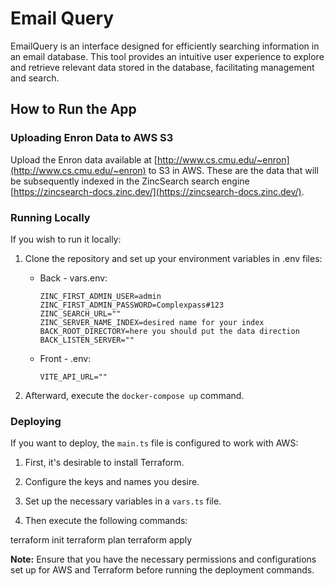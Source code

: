 # Email Query

EmailQuery is an interface designed for efficiently searching information in an email database. This tool provides an intuitive user experience to explore and retrieve relevant data stored in the database, facilitating management and search.

## How to Run the App

### Uploading Enron Data to AWS S3

Upload the Enron data available at [http://www.cs.cmu.edu/~enron](http://www.cs.cmu.edu/~enron) to S3 in AWS. These are the data that will be subsequently indexed in the ZincSearch search engine [https://zincsearch-docs.zinc.dev/](https://zincsearch-docs.zinc.dev/).

### Running Locally

If you wish to run it locally:

1. Clone the repository and set up your environment variables in .env files:

   - Back - vars.env:
     ```
     ZINC_FIRST_ADMIN_USER=admin
     ZINC_FIRST_ADMIN_PASSWORD=Complexpass#123
     ZINC_SEARCH_URL=""
     ZINC_SERVER_NAME_INDEX=desired name for your index
     BACK_ROOT_DIRECTORY=here you should put the data direction
     BACK_LISTEN_SERVER=""
     ```

   - Front - .env:
     ```
     VITE_API_URL=""
     ```

2. Afterward, execute the `docker-compose up` command.

### Deploying

If you want to deploy, the `main.ts` file is configured to work with AWS:

1. First, it's desirable to install Terraform.
   
2. Configure the keys and names you desire.
   
3. Set up the necessary variables in a `vars.ts` file.
   
4. Then execute the following commands:

terraform init
terraform plan
terraform apply


**Note:** Ensure that you have the necessary permissions and configurations set up for AWS and Terraform before running the deployment commands.

